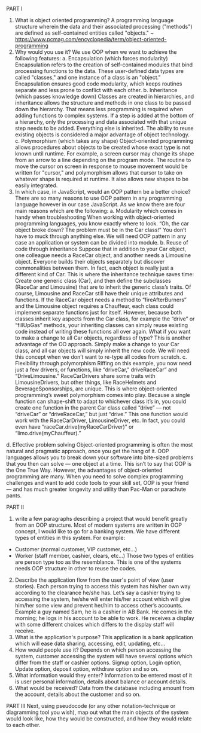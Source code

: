 PART I
1.	What is object oriented programming?
A programming language structure wherein the data and their associated processing ("methods") are defined as self-contained entities called "objects." 
~ https://www.pcmag.com/encyclopedia/term/object-oriented-programming
2.	Why would you use it? 
We use OOP when we want to achieve the following features:
a.	Encapsulation (which forces modularity)
Encapsulation refers to the creation of self-contained modules that bind processing functions to the data. These user-defined data types are called "classes," and one instance of a class is an "object." 
Encapsulation ensures good code modularity, which keeps routines separate and less prone to conflict with each other.
b.	Inheritance (which passes knowledge down)
Classes are created in hierarchies, and inheritance allows the structure and methods in one class to be passed down the hierarchy. That means less programming is required when adding functions to complex systems. If a step is added at the bottom of a hierarchy, only the processing and data associated with that unique step needs to be added. Everything else is inherited. The ability to reuse existing objects is considered a major advantage of object technology.
c.	 Polymorphism (which takes any shape)
Object-oriented programming allows procedures about objects to be created whose exact type is not known until runtime. For example, a screen cursor may change its shape from an arrow to a line depending on the program mode. The routine to move the cursor on screen in response to mouse movement would be written for "cursor," and polymorphism allows that cursor to take on whatever shape is required at runtime. It also allows new shapes to be easily integrated.
3.	In which case, in JavaScript, would an OOP pattern be a better choice?
There are so many reasons to use OOP pattern in any programming language however in our case JavaScript. As we know there are four main reasons which are the following:
a.	Modularity which comes in handy when troubleshooting
When working with object-oriented programming languages, you know exactly where to look. “Oh, the car object broke down? The problem must be in the Car class!” You don’t have to muck through anything else. 
We will need OOP pattern in any case an application or system can be divided into module. 
b.	Reuse of code through inheritance
 Suppose that in addition to your Car object, one colleague needs a RaceCar object, and another needs a Limousine object. Everyone builds their objects separately but discover commonalities between them. In fact, each object is really just a different kind of Car. This is where the inheritance technique saves time: Create one generic class (Car), and then define the subclasses (RaceCar and Limousine) that are to inherit the generic class’s traits.
Of course, Limousine and RaceCar still have their unique attributes and functions. If the RaceCar object needs a method to “fireAfterBurners” and the Limousine object requires a Chauffeur, each class could implement separate functions just for itself. However, because both classes inherit key aspects from the Car class, for example the “drive” or “fillUpGas” methods, your inheriting classes can simply reuse existing code instead of writing these functions all over again.
What if you want to make a change to all Car objects, regardless of type? This is another advantage of the OO approach. Simply make a change to your Car class, and all car objects will simply inherit the new code.
We will need this concept when we don’t want to re-type all codes from scratch.
c.	Flexibility through polymorphism
Riffing on this example, you now need just a few drivers, or functions, like “driveCar,” driveRaceCar” and “DriveLimousine.” RaceCarDrivers share some traits with LimousineDrivers, but other things, like RaceHelmets and BeverageSponsorships, are unique.
This is where object-oriented programming’s sweet polymorphism comes into play. Because a single function can shape-shift to adapt to whichever class it’s in, you could create one function in the parent Car class called “drive” — not “driveCar” or “driveRaceCar,” but just “drive.” This one function would work with the RaceCarDriver, LimousineDriver, etc. In fact, you could even have “raceCar.drive(myRaceCarDriver)” or “limo.drive(myChauffeur).”

d.	 Effective problem solving
Object-oriented programming is often the most natural and pragmatic approach, once you get the hang of it. OOP languages allows you to break down your software into bite-sized problems that you then can solve — one object at a time.
This isn’t to say that OOP is the One True Way. However, the advantages of object-oriented programming are many. When you need to solve complex programming challenges and want to add code tools to your skill set, OOP is your friend — and has much greater longevity and utility than Pac-Man or parachute pants.

PART II
1.	 write a few paragraphs describing a project that would benefit greatly from an OOP structure.
Most of modern systems are written in OOP concept, I would like to go for a banking system. We have different types of entities in this system. For example:
-	Customer (normal customer, VIP customer, etc…)
-	Worker (staff member, cashier, clears, etc…)
Those two types of entities are person type too as the resemblance. This is one of the systems needs OOP structure in other to reuse the codes.
2.	Describe the application flow from the user's point of view (user stories). 
Each person trying to access this system has his/her own way according to the clearance he/she has.
Let’s say a cashier trying to accessing the system, he/she will enter his/her account which will give him/her some view and prevent her/him to access other’s accounts.
Example a guy named Sam, he is a cashier in AB Bank. He comes in the morning; he logs in his account to be able to work. He receives a display with some different choices which differs to the display staff will receive. 
3.	What is the application's purpose?
This application is a bank application which will ease data sharing, accessing, edit, updating, etc…
4.	How would people use it? 
Depends on which person accessing the system, customer accessing the system will have several options which differ from the staff or cashier options. Signup option, Login option, Update option, deposit option, withdraw option and so on.
5.	What information would they enter?
Information to be entered most of it is user personal information, details about balance or account details.
6.	What would be received? 
Data from the database including amount from the account, details about the customer and so on.

PART III
Next, using pseudocode (or any other notation-technique or diagramming tool you wish), map out what the main objects of the system would look like, how they would be constructed, and how they would relate to each other. 
